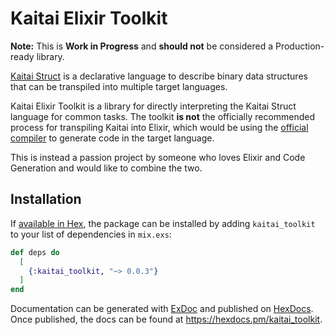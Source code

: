 # Kaitai Elixir Toolkit

**Note:**
This is **Work in Progress** and **should not** be considered a Production-ready library.

[Kaitai Struct](https://kaitai.io/) is a declarative language to describe binary data structures that can be transpiled into multiple target languages.

Kaitai Elixir Toolkit is a library for directly interpreting the Kaitai Struct language for common tasks. The toolkit **is not** the officially recommended process for transpiling Kaitai into Elixir, which would be using the [official compiler](https://github.com/kaitai-io/kaitai_struct_compiler) to generate code in the target language.

This is instead a passion project by someone who loves Elixir and Code Generation and would like to combine the two. 

## Installation

If [available in Hex](https://hex.pm/docs/publish), the package can be installed
by adding `kaitai_toolkit` to your list of dependencies in `mix.exs`:

```elixir
def deps do
  [
    {:kaitai_toolkit, "~> 0.0.3"}
  ]
end
```

Documentation can be generated with [ExDoc](https://github.com/elixir-lang/ex_doc)
and published on [HexDocs](https://hexdocs.pm). Once published, the docs can
be found at <https://hexdocs.pm/kaitai_toolkit>.

